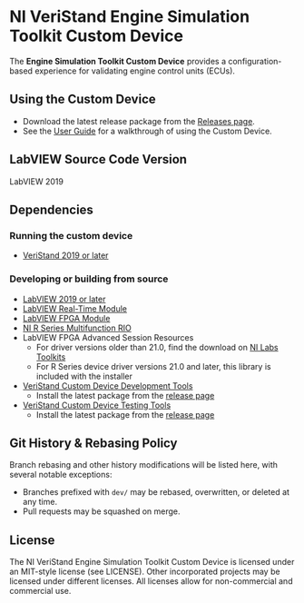 # NI VeriStand Engine Simulation Toolkit Custom Device

The **Engine Simulation Toolkit Custom Device** provides a configuration-based experience for validating engine control units (ECUs).

## Using the Custom Device

- Download the latest release package from the [Releases page](https://github.com/ni/niveristand-engine-simulation-toolkit-custom-device/releases).
- See the [User Guide](Docs/User%20Guide.md) for a walkthrough of using the Custom Device.

## LabVIEW Source Code Version

LabVIEW 2019

## Dependencies

### Running the custom device

- [VeriStand 2019 or later](https://www.ni.com/en-us/support/downloads/software-products/download.veristand.html)

### Developing or building from source

- [LabVIEW 2019 or later](https://www.ni.com/en-us/support/downloads/software-products/download.labview.html)
- [LabVIEW Real-Time Module](https://www.ni.com/en-us/support/downloads/software-products/download.labview-real-time-module.html)
- [LabVIEW FPGA Module](https://www.ni.com/en-us/support/downloads/software-products/download.labview-fpga-module.html)
- [NI R Series Multifunction RIO](https://www.ni.com/en-us/support/downloads/drivers/download.ni-r-series-multifunction-rio.html)
- LabVIEW FPGA Advanced Session Resources
  - For driver versions older than 21.0, find the download on [NI Labs Toolkits](https://forums.ni.com/t5/NI-Labs-Toolkits/LabVIEW-FPGA-Advanced-Session-Resources/ta-p/3500447?profile.language=en)
  - For R Series device driver versions 21.0 and later, this library is included with the installer
- [VeriStand Custom Device Development Tools](https://github.com/ni/niveristand-custom-device-development-tools)
  - Install the latest package from the [release page](https://github.com/ni/niveristand-custom-device-development-tools/releases)
- [VeriStand Custom Device Testing Tools](https://github.com/ni/niveristand-custom-device-testing-tools)
  - Install the latest package from the [release page](https://github.com/ni/niveristand-custom-device-testing-tools/releases)

## Git History & Rebasing Policy
Branch rebasing and other history modifications will be listed here, with several notable exceptions:
- Branches prefixed with `dev/` may be rebased, overwritten, or deleted at any time.
- Pull requests may be squashed on merge.

## License

The NI VeriStand Engine Simulation Toolkit Custom Device is licensed under an MIT-style license (see LICENSE). Other incorporated projects may be licensed under different licenses. All licenses allow for non-commercial and commercial use.
